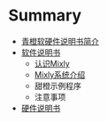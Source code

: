 # Summary

* [青橙软硬件说明书简介](README.md)
* [软件说明书](software.md)
  * [认识Mixly](software/ren-shi-mixly.md)
  * [Mixly系统介绍](software/mixlyxi-tong-jie-shao.md)
  * 甜橙示例程序
  * 注意事项
* [硬件说明书](hardware.md)

